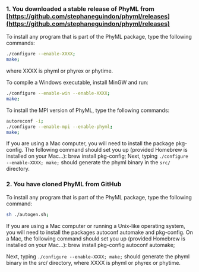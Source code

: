 
### 1. You downloaded a stable release  of PhyML from [https://github.com/stephaneguindon/phyml/releases](https://github.com/stephaneguindon/phyml/releases) 

To install any program that is part of the PhyML package, type the following commands:

```bash
./configure --enable-XXXX;
make;
```
where XXXX is phyml or phyrex or phytime.

To compile a Windows executable, install MinGW and run:

```bash
./configure --enable-win --enable-XXXX;
make;
```

To install the MPI version of PhyML, type the following commands:

```bash
autoreconf -i;
./configure --enable-mpi --enable-phyml;
make;
```

If you are using a Mac computer, you will need to install the package pkg-config. The
following command should set you up (provided Homebrew is installed on your Mac...):
brew install pkg-config; Next, typing `./configure --enable-XXXX; make;` should generate
the phyml binary in the `src/` directory.



### 2. You have cloned PhyML from GitHub

To install any program that is part of the PhyML package, type the following command:

```bash
sh ./autogen.sh;
```

If you are using a Mac computer or running a Unix-like operating system, you will need 
to install the packages autoconf automake and pkg-config. On a Mac, the following command 
should set you up (provided Homebrew is installed on your Mac...): brew install pkg-config
autoconf automake;

Next, typing `./configure --enable-XXXX; make;` should generate the phyml binary in the src/
directory, where XXXX is phyml or phyrex or phytime.


